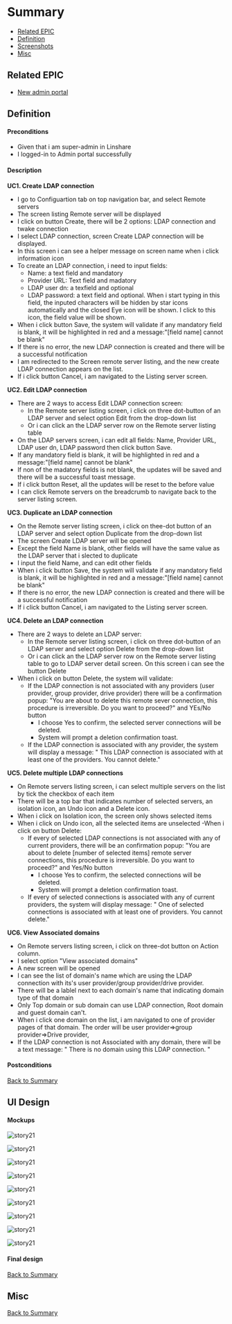 # Summary

* [Related EPIC](#related-epic)
* [Definition](#definition)
* [Screenshots](#screenshots)
* [Misc](#misc)

## Related EPIC

* [New admin portal](./README.md)

## Definition

#### Preconditions

* Given that i am super-admin in Linshare 
* I logged-in to Admin portal successfully

#### Description

**UC1. Create LDAP connection**
- I go to Configuartion tab on top navigation bar, and select Remote servers
- The screen listing Remote server will be displayed 
- I click on  button Create, there will be 2 options: LDAP connection and twake connection
- I select LDAP connection, screen Create LDAP connection will be displayed.
- In this screen i can see a helper message on screen name when i click information icon
- To create an LDAP connection, i need to input fields:
   - Name: a text field and mandatory
   - Provider URL: Text field and madatory
   - LDAP user dn: a texfield and optional
   - LDAP password: a text field and optional. When i start typing in this field, the inputed characters will be hidden by star icons automatically and the closed Eye icon will be shown. I click to this icon, the field value will be shown.
- When i click button Save, the system will validate if any mandatory field is blank, it will be highlighted in red and a message:"[field name] cannot be blank"
- If there is no error, the new LDAP connection is created and there will be a successful notification
- I am redirected to the Screen remote server listing, and the new create LDAP connection appears on the list.
- If i click button Cancel, i am navigated to the Listing server screen.

**UC2. Edit LDAP connection**

- There are 2 ways to access Edit LDAP connection screen:
   - In the Remote server listing screen, i click on three dot-button of an LDAP server and select option Edit from the drop-down list
   - Or i can click an the LDAP server row on the Remote server listing table 
- On the LDAP servers screen, i can edit all fields: Name, Provider URL, LDAP user dn, LDAP password then click button Save.
- If any mandatory field is blank, it will be highlighted in red and a message:"[field name] cannot be blank"
- If non of the madatory fields is not blank, the updates will be saved and there will be a successful toast message.
- If i click button Reset, all the updates will be reset to the before value
- I can click Remote servers on the breadcrumb to navigate back to the server listing screen.

**UC3. Duplicate an LDAP connection**

- On the Remote server listing screen, i click on thee-dot button of an LDAP server and select option Duplicate from the drop-down list 
- The screen Create LDAP server will be opened
- Except the field Name is blank, other fields will have the same value as the LDAP server that i slected to duplicate
- I input the field Name, and can edit other fields
- When i click button Save, the system will validate if any mandatory field is blank, it will be highlighted in red and a message:"[field name] cannot be blank"
- If there is no error, the new LDAP connection is created and there will be a successful notification
- If i click button Cancel, i am navigated to the Listing server screen.

**UC4. Delete an LDAP connection**

- There are 2 ways to delete an LDAP server:
   - In the Remote server listing screen, i click on three dot-button of an LDAP server and select option Delete from the drop-down list
   - Or i can click an the LDAP server row on the Remote server listing table to go to LDAP server detail screen. On this screen i can see the button Delete 
- When i click on button Delete, the system will validate:
   - If the LDAP connection is not associated with any providers (user provider, group provider, drive provider) there will be a confirmation popup: "You are about to delete this remote sever connection, this procedure is irreversible. Do you want to proceed?" and YEs/No button 
      - I choose Yes to confirm, the selected server connections will be deleted.
      - System will prompt a deletion confirmation toast. 
   - If the LDAP connection is associated with any provider, the system will display a message: " This LDAP connection is associated with at least one of the providers. You cannot delete."

**UC5. Delete multiple LDAP connections**

- On Remote servers listing screen, i can select multiple servers on the list by tick the checkbox of each item
- There will be a top bar that indicates number of selected servers, an isolation icon, an Undo icon and a Delete icon. 
- When i click on Isolation icon, the screen only shows selected items 
- When i click on Undo icon, all the selected items are unselected 
-When i click on button Delete:
   - If every of selected LDAP connections is not associated with any of current providers, there will be an confirmation popup: "You are about to delete [number of selected items] remote server connections, this procedure is irreversible. Do you want to proceed?" and Yes/No button
      - I choose Yes to confirm, the selected connections will be deleted.
      - System will prompt a deletion confirmation toast.
   - If every of selected connections  is associated with any of current providers, the system will display message: " One of selected connections is associated with at least one of providers. You cannot delete."

**UC6. View Associated domains**

- On Remote servers listing screen, i click on three-dot button on Action column.
- I select option "View associated domains"
- A new screen will be opened
- I can see the list of domain's name which are using the LDAP connection with its's user provider/group provider/drive provider. 
- There will be a lablel next to each domain's name that indicating domain type of that domain
- Only Top domain or sub domain can use LDAP connection, Root domain and guest domain can't.
- When i click one domain on the list, i am navigated to one of provider pages of that domain. The order will be user provider=>group provider=>Drive provider, 
- If the LDAP connection is not Associated with any domain, there will be a text message: " There is no domain using this LDAP connection. "

#### Postconditions


[Back to Summary](#summary)

## UI Design

#### Mockups

![story21](./mockups/21.1.png)

![story21](./mockups/21.2.png)

![story21](./mockups/21.3.png)

![story21](./mockups/21.4.png)

![story21](./mockups/21.5.png)

![story21](./mockups/21.6.png)

![story21](./mockups/21.7.png)

![story21](./mockups/21.8.png)

![story21](./mockups/21.9.png)

#### Final design

[Back to Summary](#summary)
## Misc

[Back to Summary](#summary)

